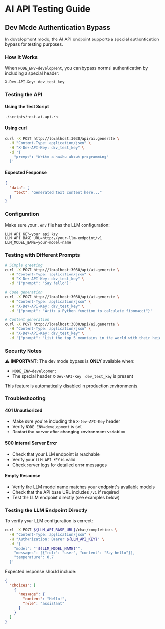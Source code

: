 # AI API Testing Guide

## Dev Mode Authentication Bypass

In development mode, the AI API endpoint supports a special authentication bypass for testing purposes.

### How It Works

When `NODE_ENV=development`, you can bypass normal authentication by including a special header:

```
X-Dev-API-Key: dev_test_key
```

### Testing the API

#### Using the Test Script

```bash
./scripts/test-ai-api.sh
```

#### Using curl

```bash
curl -X POST http://localhost:3030/api/ai.generate \
  -H "Content-Type: application/json" \
  -H "X-Dev-API-Key: dev_test_key" \
  -d '{
    "prompt": "Write a haiku about programming"
  }'
```

#### Expected Response

```json
{
  "data": {
    "text": "Generated text content here..."
  }
}
```

### Configuration

Make sure your `.env` file has the LLM configuration:

```env
LLM_API_KEY=your_api_key
LLM_API_BASE_URL=http://your-llm-endpoint/v1
LLM_MODEL_NAME=your-model-name
```

### Testing with Different Prompts

```bash
# Simple greeting
curl -X POST http://localhost:3030/api/ai.generate \
  -H "Content-Type: application/json" \
  -H "X-Dev-API-Key: dev_test_key" \
  -d '{"prompt": "Say hello"}'

# Code generation
curl -X POST http://localhost:3030/api/ai.generate \
  -H "Content-Type: application/json" \
  -H "X-Dev-API-Key: dev_test_key" \
  -d '{"prompt": "Write a Python function to calculate fibonacci"}'

# Content generation
curl -X POST http://localhost:3030/api/ai.generate \
  -H "Content-Type: application/json" \
  -H "X-Dev-API-Key: dev_test_key" \
  -d '{"prompt": "List the top 5 mountains in the world with their heights"}'
```

### Security Notes

⚠️ **IMPORTANT**: The dev mode bypass is **ONLY** available when:
- `NODE_ENV=development`
- The special header `X-Dev-API-Key: dev_test_key` is present

This feature is automatically disabled in production environments.

### Troubleshooting

#### 401 Unauthorized

- Make sure you're including the `X-Dev-API-Key` header
- Verify `NODE_ENV=development` is set
- Restart the server after changing environment variables

#### 500 Internal Server Error

- Check that your LLM endpoint is reachable
- Verify your `LLM_API_KEY` is valid
- Check server logs for detailed error messages

#### Empty Response

- Verify the LLM model name matches your endpoint's available models
- Check that the API base URL includes `/v1` if required
- Test the LLM endpoint directly (see examples below)

### Testing the LLM Endpoint Directly

To verify your LLM configuration is correct:

```bash
curl -X POST ${LLM_API_BASE_URL}/chat/completions \
  -H "Content-Type: application/json" \
  -H "Authorization: Bearer ${LLM_API_KEY}" \
  -d '{
    "model": "'${LLM_MODEL_NAME}'",
    "messages": [{"role": "user", "content": "Say hello"}],
    "temperature": 0.7
  }'
```

Expected response should include:
```json
{
  "choices": [
    {
      "message": {
        "content": "Hello!",
        "role": "assistant"
      }
    }
  ]
}
```
